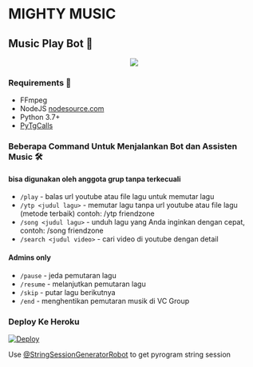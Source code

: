 # MIGHTY MUSIC
<h2 align="centre">Music Play Bot 🎵</h2>

<p align="center">
  <img src="https://telegra.ph/file/2fd31137412841a586abc.jpg">
</p>

<h3>Requirements 📝</h3>

- FFmpeg
- NodeJS [nodesource.com](https://nodesource.com/)
- Python 3.7+
- [PyTgCalls](https://github.com/pytgcalls/pytgcalls)

### Beberapa Command Untuk Menjalankan Bot dan Assisten Music 🛠
#### bisa digunakan oleh anggota grup tanpa terkecuali 
- `/play` - balas url youtube atau file lagu untuk memutar lagu
- `/ytp <judul lagu>` - memutar lagu tanpa url youtube atau file lagu (metode terbaik) contoh: /ytp friendzone
- `/song <judul lagu>` - unduh lagu yang Anda inginkan dengan cepat, contoh: /song friendzone
- `/search <judul video>` - cari video di youtube dengan detail

#### Admins only
- `/pause` - jeda pemutaran lagu
- `/resume` - melanjutkan pemutaran lagu
- `/skip` - putar lagu berikutnya
- `/end` - menghentikan pemutaran musik di VC Group

### Deploy Ke Heroku</h4>

[![Deploy](https://www.herokucdn.com/deploy/button.svg)](https://heroku.com/deploy?template=https://github.com/Yunus-ZEND/Mighty-Music)

Use [@StringSessionGeneratorRobot](https://t.me/StringSessionGeneratorRobot) to get pyrogram string session


